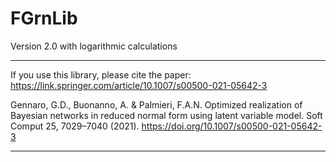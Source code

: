 # FGrnLib

Version 2.0 with logarithmic calculations

---

If you use this library, please cite the paper: https://link.springer.com/article/10.1007/s00500-021-05642-3

Gennaro, G.D., Buonanno, A. & Palmieri, F.A.N. Optimized realization of Bayesian networks in reduced normal form using latent variable model. Soft Comput 25, 7029–7040 (2021). https://doi.org/10.1007/s00500-021-05642-3

---
